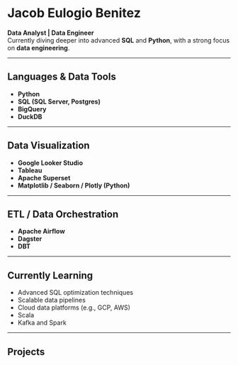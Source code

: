 # Jacob Eulogio Benitez  
**Data Analyst | Data Engineer**  
Currently diving deeper into advanced **SQL** and **Python**, with a strong focus on **data engineering**.

---

## Languages & Data Tools  
- **Python**  
- **SQL (SQL Server, Postgres)**
- **BigQuery**
- **DuckDB**

---

## Data Visualization  
- **Google Looker Studio**
- **Tableau**
- **Apache Superset**  
- **Matplotlib / Seaborn / Plotly (Python)**

---

## ETL / Data Orchestration  
- **Apache Airflow**  
- **Dagster**
- **DBT**

---

## Currently Learning  
- Advanced SQL optimization techniques  
- Scalable data pipelines  
- Cloud data platforms (e.g., GCP, AWS)
- Scala
- Kafka and Spark

---

## Projects  

